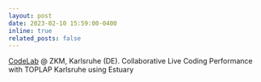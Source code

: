 ```yaml
---
layout: post
date: 2023-02-10 15:59:00-0400
inline: true
related_posts: false
---
```


[CodeLab](https://zkm.de/de/veranstaltung/2023/02/codelab) @ ZKM, Karlsruhe (DE). Collaborative Live Coding Performance with TOPLAP Karlsruhe using Estuary
